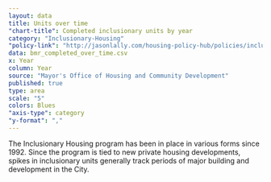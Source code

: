 ```yaml
---
layout: data
title: Units over time
"chart-title": Completed inclusionary units by year
category: "Inclusionary-Housing"
"policy-link": "http://jasonlally.com/housing-policy-hub/policies/inclusionary-housing/"
data: bmr_completed_over_time.csv
x: Year
column: Year
source: "Mayor's Office of Housing and Community Development"
published: true
type: area
scale: "5"
colors: Blues
"axis-type": category
"y-format": ","
---
```


The Inclusionary Housing program has been in place in various forms since 1992. Since the program is tied to new private housing developments, spikes in inclusionary units generally track periods of major building and development in the City.